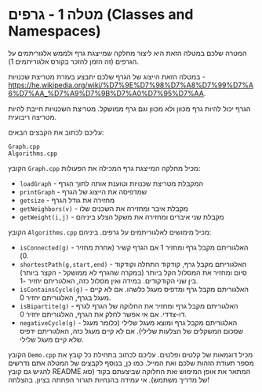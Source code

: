 # מטלה 1 - גרפים (Classes and Namespaces)

המטרה שלכם במטלה הזאת היא ליצור מחלקה שמייצגת גרף ולממש אלגוריתמים על הגרפים (זה הזמן להזכר בקורס אלגוריתמים 1).

במטלה הזאת הייצוג של הגרף שלכם יתבצע בעזרת מטריצת שכנויות - https://he.wikipedia.org/wiki/%D7%9E%D7%98%D7%A8%D7%99%D7%A6%D7%AA_%D7%A9%D7%9B%D7%A0%D7%95%D7%AA.

הגרף יכול להיות גרף מכוון ולא מכוון וגם גרף ממושקל. מטריצת השכנויות חייבת להיות מטריצה ריבועית.

עליכם לכתוב את הקבצים הבאים:

```
Graph.cpp
Algorithms.cpp
```

הקובץ `Graph.cpp` מכיל מחלקה המייצגת גרף המכילה את הפעולות:

- `loadGraph` - המקבלת מטריצת שכנויות וטוענת אותה לתוך הגרף 
- `printGraph` - שמדפיסה את הייצוג של הגרף
- `getsize` - מחזירה את גודל הגרף
- `getNeighbors(v)` - מקבלת איבר ומחזירה את השכנים שלו
- `getWeight(i,j)` - מקבלת שני איברים ומחזירה את משקל הצלע ביניהם

הקובץ `Algorithms.cpp` מכיל מימושים לאלגוריתמים על גרפים. ביניהם:

- `isConnected(g)` - האלגוריתם מקבל גרף ומחזיר 1 אם הגרף קשיר (אחרת מחזיר 0).
- `shortestPath(g,start,end)` - האלגוריתם מקבל גרף, קודקוד התחלה וקודקוד סיום ומחזיר את המסלול הקל ביותר (במקרה שהגרף לא ממושקל - הקצר ביותר) בין שני הקודקודים. במידה ואין מסלול כזה, האלגוריתם יחזיר -1.
- `isContainsCycle(g)` - האלגוריתם מקבל גרף ומדפיס מעגל כלשהו. אם לא קיים מעגל בגרף, האלגוריתם יחזיר 0.
- `isBipartite(g)` - האלגוריתם מקבל גרף ומחזיר את החלוקה של הגרף לגרף דו-צדדי. אם אי אפשר לחלק את הגרף, האלגוריתם יחזיר 0.
- `negativeCycle(g)` - האלגוריתם מקבל גרף ומוצא מעגל שלילי (כלומר מעגל שסכום המשקלים של הצלעות שלילי). אם לא קיים מעגל כזה, האלגוריתם ידפיס שלא קיים מעגל שלילי.

הקובץ `Demo.cpp` מכיל דוגמאות של קלטים ופלטים.
עליכם לכתוב בתחילת כל קובץ את מספר תעודת הזהות שלכם ואת המייל. כמו כן, בנוסף לקבצים של המטלה אתם נדרשים להגיש גם קובץ README המתאר את אופן המימוש ואת החלוקה שביצעתם בקוד (סוג של מדריך משתמש). אי עמידה בהנחיות תגרור הפחתה בציון. בהצלחה!
  
